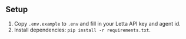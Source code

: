 ## Setup

1. Copy `.env.example` to `.env` and fill in your Letta API key and agent id.
2. Install dependencies: `pip install -r requirements.txt`.
